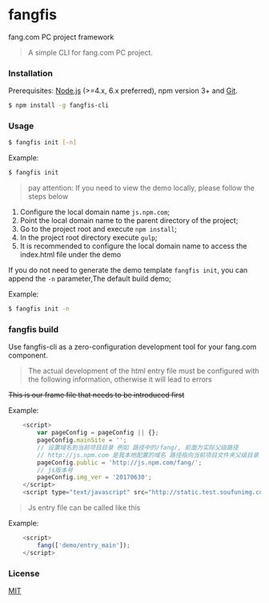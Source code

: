 # fangfis
fang.com PC project framework
> A simple CLI for fang.com PC project.

### Installation

Prerequisites: [Node.js](https://nodejs.org/en/) (>=4.x, 6.x preferred), npm version 3+ and [Git](https://git-scm.com/).

``` bash
$ npm install -g fangfis-cli
```

### Usage

``` bash
$ fangfis init [-n]
```

Example:

``` bash
$ fangfis init
```

> pay attention: If you need to view the demo locally, please follow the steps below

1. Configure the local domain name `js.npm.com`;
2. Point the local domain name to the parent directory of the project;
3. Go to the project root and execute `npm install`;
4. In the project root directory execute `gulp`;
5. It is recommended to configure the local domain name to access the index.html file under the demo


If you do not need to generate the demo template `fangfis init`, you can append the `-n` parameter,The default build demo;

Example:

``` bash
$ fangfis init -n
```



### fangfis build

Use fangfis-cli as a zero-configuration development tool for your fang.com component.


> The actual development of the html entry file must be configured with the following information, otherwise it will lead to errors

~~This is our frame file that needs to be introduced first~~

Example:

``` javascript
    <script>
        var pageConfig = pageConfig || {};
        pageConfig.mainSite = '';
        // 设置域名到当前项目目录 例如 路径中的/fang/, 前面为实际父级路径
        // http://js.npm.com 是我本地配置的域名 路径指向当前项目文件夹父级目录
        pageConfig.public = 'http://js.npm.com/fang/';
        // js版本号
        pageConfig.img_ver = '20170630';
    </script>
    <script type="text/javascript" src="http://static.test.soufunimg.com/common_m/pc_public/fangjs/build/fang2.3.1.js"></script>
```

> Js entry file can be called like this

Example:

``` javascript
    <script>
        fang(['demo/entry_main']);
    </script>
```



### License

[MIT](http://opensource.org/licenses/MIT)
